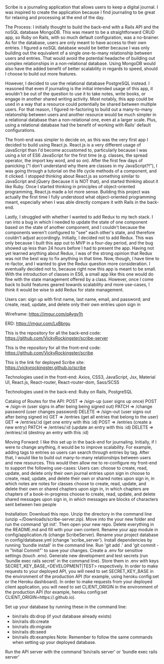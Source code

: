 Scribe is a journaling application that allows users to keep a digital journal. I was inspired to create the application because I find journaling to be great for relaxing and processing at the end of the day.

The Process:
I initially thought to build the back-end with a Rails API and the noSQL database MongoDB. This was meant to be a straightforward CRUD app, so Ruby on Rails, with so much default configuration, was a no-brainer. As for the database,
users are only meant to have access to their own entries. I figured a noSQL database would be better because I was only building out the equivalent of a single one-to-many relationship between users and entries. That would avoid the potential headache of building out complex relationships in a non-relational  database. Using MongoDB would also have the added benefit of better scalability in regards to speed, should I choose to build out more features.

However, I decided to use the relational database PostgreSQL instead. I reasoned that even if journaling is the initial intended usage of this app, it wouldn't be out of the question to use it to take notes, write books, or engage in another shared writing activity. Most notably, this app could be used in a way that a resource could potentially be shared between multiple users. For that reason, I figured re-factoring to build out a many-to-many relatonship between users and another resource would be much simpler in a relational database than a non-relational one, even at a larger scale. Plus, using a relational database had the benefit of working with Rails' default configurations.

The front-end was simpler to decide on, as this was the very first app I decided to build using React.js. React.js is a very different usage of JavaScript than I'd become accustomed to, particularly because I was using a lot of ES6 JavaScript for the first time (e.g. classes, the spread operator, the import key word, and so on). After the first few days of panicking ("I don't understand why there are classes in my JavaScript?!"), I was going through a tutorial on the life cycle methods of a component, and it clicked. I stopped thinking about React.js as something similar to JavaScript and jQuery (because it is NOT that), and started thinking about it like Ruby. Once I started thinking in principles of object-oriented programming, React.js made a lot more sense. Building this project was actually the first time I fully understood what object-oriented programming meant, especially when I was able directly compare it with Rails in the back-end.

Lastly, I struggled with whether I wanted to add Redux to my tech stack. I ran into a bug in which I needed to update the state of one component based on the state of another component, and I couldn't because the components weren't configured to "see" each other's state, and therefore couldn't adjust accordingly. Initially, I decided not to add Redux. This was only because I built this app out to MVP in a four-day period, and the bug showed up less than 24 hours before I had to present the app. Having not yet learned anything about Redux, I was of the strong opinion that Redux was not the best way to fix anything in that time. Now, though, I have time to re-factor, and I wanted to give the Redux question more consideration. I eventually decided not to, because right now this app is meant to be small. With the introduction of classes in ES6, a small app like this one would do fine with the state management offered by a class. However, once I come back to build features geared towards scalability and more use-cases, I think it would be wise to add Redux for state management.

Users can:
sign up with first name, last name, email, and password; and
create, read, update, and delete only their own entries upon sign in

Wireframe:
https://imgur.com/qAygv1h

ERD:
https://imgur.com/LxBbrgu

This is the repository for all the back-end code:
https://github.com/VickyRockingster/scribe-server

This is the repository for all the front-end code:
https://github.com/VickyRockingster/scribe

This is the link for deployed Scribe site:
https://vickyrockingster.github.io/scribe

Technologies used in the front-end:
Axios, CSS3, JavaScript, Jsx, Material UI, React.js, React-router, React-router-dom, Sass/SCSS

Technologies used in the back-end:
Ruby on Rails, PostgreSQL

Catalog of Routes for the API:
POST =>	/sign-up (user signs up once)
POST =>	/sign-in (user signs in after being being signed out)
PATCH	 => /change password (user changes password)
DELETE =>	/sign-out (user signs out  after being signed in)
GET => /entries (get all entries that belong to the user)
GET => /entries/:id (get one entry with this :id)
POST =>	/entries (create a new entry)
PATCH	 => /entries/:id (update an entry with this :id)
DELETE =>	/entries/:id (destroy an entry with this :id)

Moving Forward:
I like this set up in the back-end for journaling. Initially, if I were to change anything, it would be to improve scalability. For example, adding tags to entries so users can search through entries by tag.
After that, I would like to build out many-to-many relationships between users and new resources. This would then allow me to re-configure my front-end to support the following use-cases:
Users can:
choose to create, read, update, and delete only their own journal entries upon sign in
choose to create, read, update, and delete their own or shared notes upon sign in, in which notes are notes for classes
choose to create, read, update, and delete their own or shared chapters upon sign in, in which chapters are chapters of a book-in-progress
choose to create, read, update, and delete shared messages upon sign in, in which messages are blocks of characters sent between two people

Installation:
Download this repo.
Unzip the directory in the command line (unzip ~/Downloads/scribe-server.zip).
Move into the your new folder and run the command 'git init'. Then open your new
repo.
Delete everything in the README.md and fill with your own content.
Rename your app module in config/application.rb (change ScribeServer).
Rename your project database in config/database.yml (change 'scribe_server').
Install dependencies by running 'bundle install' in the command line.
Run 'git add .' and 'git commit -m "Initial Commit"' to save your changes.
Create a .env for sensitive settings (touch .env).
Generate new development and test secrets (run 'bundle exec rails secret' in the
command line).
Store them in .env with keys SECRET_KEY_BASE_<DEVELOPMENT|TEST> respectively.
In order to make requests to your deployed API, you will need to set
SECRET_KEY_BASE in the environment of the production API (for example, using
heroku config:set or the Heroku dashboard).
In order to make requests from your deployed client application, you will need
to set CLIENT_ORIGIN in the environment of the production API (for example,
heroku config:set CLIENT_ORIGIN=https://<github-username>.github.io).

Set up your database by running these in the command line:
- bin/rails db:drop (if yout database already exists)
- bin/rails db:create
- bin/rails db:migrate
- bin/rails db:seed
- bin/rails db:examples
Note: Remember to follow the same commands when setting up your deployed database.

Run the API server with the command 'bin/rails server' or 'bundle exec rails
server'
